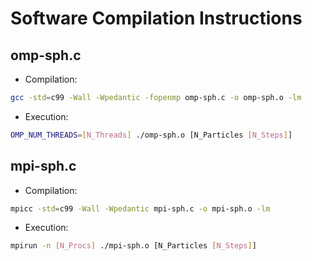 # Software Compilation Instructions
## omp-sph.c
- Compilation:
```bash
gcc -std=c99 -Wall -Wpedantic -fopenmp omp-sph.c -o omp-sph.o -lm
```
- Execution:
```bash
OMP_NUM_THREADS=[N_Threads] ./omp-sph.o [N_Particles [N_Steps]]
```

## mpi-sph.c
- Compilation:
```bash
mpicc -std=c99 -Wall -Wpedantic mpi-sph.c -o mpi-sph.o -lm
```

- Execution:
```bash
mpirun -n [N_Procs] ./mpi-sph.o [N_Particles [N_Steps]]
```
